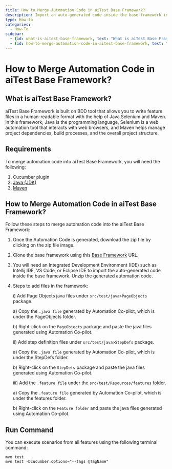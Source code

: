 ```yaml
---
title: How to Merge Automation Code in aiTest Base Framework?
description: Import an auto-generated code inside the base framework in respective folders such as .feature file will come under the feature folder, Pages.java come under PageObjects package, step definitions come under stepDefs package.
type: How-to
categories:
  - How-To
sidebar:
  - {id: what-is-aitest-base-framework, text: "What is aiTest Base Framework?"}
  - {id: how-to-merge-automation-code-in-aitest-base-framework, text: "How to Merge Automation Code in aiTest Base Framework?"}
---
```


# How to Merge Automation Code in aiTest Base Framework?

## What is aiTest Base Framework?
aiTest Base Framework is built on BDD tool that allows you to write feature files in a human-readable format with the help of Java Selenium and Maven. In this framework, Java is the programming language, Selenium is a web automation tool that interacts with web browsers, and Maven helps manage project dependencies, build processes, and the overall project structure.

## Requirements
To merge automation code into aiTest Base Framework, you will need the following:

1. Cucumber plugin
2. [Java (JDK)](https://www.oracle.com/in/java/technologies/downloads/)
3. [Maven](https://mvnrepository.com/)

## How to Merge Automation Code in aiTest Base Framework?
Follow these steps to merge automation code into the aiTest Base Framework:

1. Once the Automation Code is generated, download the zip file by clicking on the zip file image.

2. Clone the base framework using this [Base Framework](https://github.com/applied-ai-consulting/aiTest_AutomationFramework.git) URL.

3. You will need an Integrated Development Environment (IDE) such as Intellij IDE, VS Code, or Eclipse IDE to import the auto-generated code inside the base framework. Unzip the generated automation code.

4. Steps to add files in the framework:

   i) Add Page Objects java files under `src/test/java>PageObjects` package.
   
      a) Copy the `.java file` generated by Automation Co-pilot, which is under the PageObjects folder.
      
      b) Right-click on the `PageObjects` package and paste the java files generated using Automation Co-pilot.
   
   ii) Add step definition files under `src/test/java>StepDefs` package.
   
      a) Copy the `.java file` generated by Automation Co-pilot, which is under the StepDefs folder.
      
      b) Right-click on the `StepDefs` package and paste the java files generated using Automation Co-pilot.
   
   iii) Add the `.feature file` under the `src/test/Resources/features` folder.
   
      a) Copy the `.feature file` generated by Automation Co-pilot, which is under the features folder.
      
      b) Right-click on the `Feature folder` and paste the java files generated using Automation Co-pilot.

## Run Command
You can execute scenarios from all features using the following terminal command:

```shell
mvn test
mvn test -Dcucumber.options="--tags @TagName"
